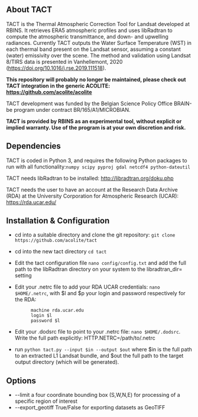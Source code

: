 ## About TACT
TACT is the Thermal Atmospheric Correction Tool for Landsat developed at RBINS. It retrieves ERA5 atmospheric profiles and uses libRadtran to compute the atmospheric transmittance, and down- and upwelling radiances. Currently TACT outputs the Water Surface Temperature (WST) in each thermal band present on the Landsat sensor, assuming a constant (water) emissivity over the scene. The method and validation using Landsat 8/TIRS data is presented in Vanhellemont, 2020 (https://doi.org/10.1016/j.rse.2019.111518).

**This repository will probably no longer be maintained, please check out TACT integration in the generic ACOLITE: https://github.com/acolite/acolite**

TACT development was funded by the Belgian Science Policy Office BRAIN-be program under contract BR/165/A1/MICROBIAN.

**TACT is provided by RBINS as an experimental tool, without explicit or implied warranty. Use of the program is at your own discretion and risk.**

## Dependencies
TACT is coded in Python 3, and requires the following Python packages to run with all functionality:`numpy scipy pyproj gdal netcdf4 python-dateutil`

TACT needs libRadtran to be installed: http://libradtran.org/doku.php

TACT needs the user to have an account at the Research Data Archive (RDA) at the University Corporation for Atmospheric Research (UCAR): https://rda.ucar.edu/

## Installation & Configuration
* cd into a suitable directory and clone the git repository: `git clone https://github.com/acolite/tact`
* cd into the new tact directory `cd tact`
* Edit the tact configuration file `nano config/config.txt` and add the full path to the libRadtran directory on your system to the libradtran_dir= setting
* Edit your .netrc file to add your RDA UCAR credentials: `nano $HOME/.netrc`, with $l and $p your login and password respectively for the RDA:

            machine rda.ucar.edu
            login $l
            password $l

* Edit your .dodsrc file to point to your .netrc file: `nano $HOME/.dodsrc`. Write the full path explicitly:
            HTTP.NETRC=/path/to/.netrc

* run `python tact.py --input $in --output $out` where $in is the full path to an extracted L1 Landsat bundle, and $out the full path to the target output directory (which will be generated).

## Options
* --limit a four coordinate bounding box (S,W,N,E) for processing of a specific region of interest
* --export_geotiff True/False for exporting datasets as GeoTIFF
